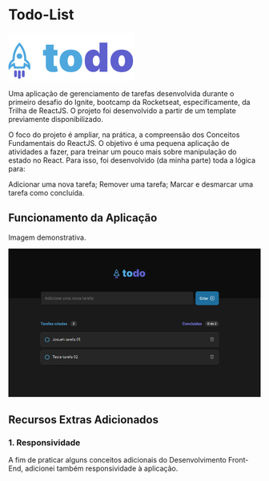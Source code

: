 # Todo-List

![to.do](public/todoLogo-readme.svg)


Uma aplicação de gerenciamento de tarefas desenvolvida durante o primeiro desafio do Ignite, bootcamp da Rocketseat, especificamente, da Trilha de ReactJS. O projeto foi desenvolvido a partir de um template previamente disponibilizado.

O foco do projeto é ampliar, na prática, a compreensão dos Conceitos Fundamentais do ReactJS. O objetivo é uma pequena aplicação de atividades a fazer, para treinar um pouco mais sobre manipulação do estado no React. Para isso, foi desenvolvido (da minha parte) toda a lógica para:

Adicionar uma nova tarefa;
Remover uma tarefa;
Marcar e desmarcar uma tarefa como concluída.


## Funcionamento da Aplicação

Imagem demonstrativa.

![Gif do Funcionamento da Aplicação](public/tela.png)

## Recursos Extras Adicionados

### 1. Responsividade

A fim de praticar alguns conceitos adicionais do Desenvolvimento Front-End, adicionei também responsividade à aplicação.
